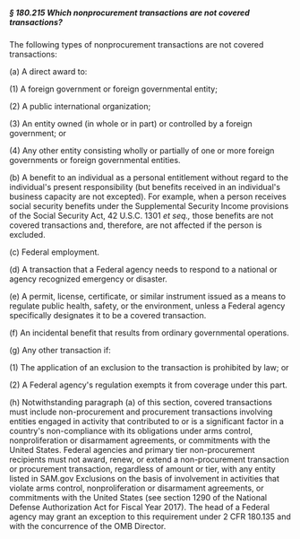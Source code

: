 ##### § 180.215 Which nonprocurement transactions are not covered transactions? #####

The following types of nonprocurement transactions are not covered transactions:

(a) A direct award to:

(1) A foreign government or foreign governmental entity;

(2) A public international organization;

(3) An entity owned (in whole or in part) or controlled by a foreign government; or

(4) Any other entity consisting wholly or partially of one or more foreign governments or foreign governmental entities.

(b) A benefit to an individual as a personal entitlement without regard to the individual's present responsibility (but benefits received in an individual's business capacity are not excepted). For example, when a person receives social security benefits under the Supplemental Security Income provisions of the Social Security Act, 42 U.S.C. 1301 *et seq.,* those benefits are not covered transactions and, therefore, are not affected if the person is excluded.

(c) Federal employment.

(d) A transaction that a Federal agency needs to respond to a national or agency recognized emergency or disaster.

(e) A permit, license, certificate, or similar instrument issued as a means to regulate public health, safety, or the environment, unless a Federal agency specifically designates it to be a covered transaction.

(f) An incidental benefit that results from ordinary governmental operations.

(g) Any other transaction if:

(1) The application of an exclusion to the transaction is prohibited by law; or

(2) A Federal agency's regulation exempts it from coverage under this part.

(h) Notwithstanding paragraph (a) of this section, covered transactions must include non-procurement and procurement transactions involving entities engaged in activity that contributed to or is a significant factor in a country's non-compliance with its obligations under arms control, nonproliferation or disarmament agreements, or commitments with the United States. Federal agencies and primary tier non-procurement recipients must not award, renew, or extend a non-procurement transaction or procurement transaction, regardless of amount or tier, with any entity listed in SAM.gov Exclusions on the basis of involvement in activities that violate arms control, nonproliferation or disarmament agreements, or commitments with the United States (see section 1290 of the National Defense Authorization Act for Fiscal Year 2017). The head of a Federal agency may grant an exception to this requirement under 2 CFR 180.135 and with the concurrence of the OMB Director.